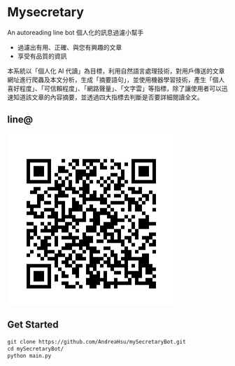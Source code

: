 # Mysecretary
An autoreading line bot 個人化的訊息過濾小幫手
- 過濾出有用、正確、與您有興趣的文章
- 享受有品質的資訊

本系統以「個人化 AI 代讀」為目標，利用自然語言處理技術，對用戶傳送的文章網址進行爬蟲及本文分析，生成「摘要語句」，並使用機器學習技術，產生「個人喜好程度」、「可信賴程度」、「網路聲量」、「文字雲」等指標，除了讓使用者可以迅速知道該文章的內容摘要，並透過四大指標去判斷是否要詳細閱讀全文。

## line@
![line@](https://github.com/AndreaHsu/mySecretaryBot/blob/master/line@.png)

## Get Started
```
git clone https://github.com/AndreaHsu/mySecretaryBot.git  
cd mySecretaryBot/  
python main.py
````